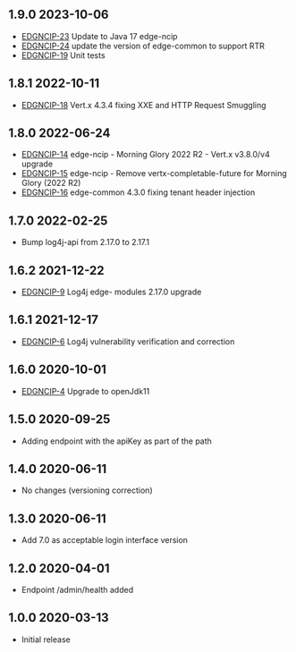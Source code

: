 ## 1.9.0 2023-10-06
 * [EDGNCIP-23](https://issues.folio.org/browse/EDGNCIP-23) Update to Java 17 edge-ncip
 * [EDGNCIP-24](https://issues.folio.org/browse/EDGNCIP-24) update the version of edge-common to support RTR
 * [EDGNCIP-19](https://issues.folio.org/browse/EDGNCIP-19) Unit tests
## 1.8.1 2022-10-11
 * [EDGNCIP-18](https://issues.folio.org/browse/EDGNCIP-18) Vert.x 4.3.4 fixing XXE and HTTP Request Smuggling
## 1.8.0 2022-06-24
 * [EDGNCIP-14](https://issues.folio.org/browse/EDGNCIP-14) edge-ncip - Morning Glory 2022 R2 - Vert.x v3.8.0/v4 upgrade
 * [EDGNCIP-15](https://issues.folio.org/browse/EDGNCIP-15) edge-ncip - Remove vertx-completable-future for Morning Glory (2022 R2)
 * [EDGNCIP-16](https://issues.folio.org/browse/EDGNCIP-16) edge-common 4.3.0 fixing tenant header injection
## 1.7.0 2022-02-25
 * Bump log4j-api from 2.17.0 to 2.17.1
## 1.6.2 2021-12-22
 * [EDGNCIP-9](https://issues.folio.org/browse/EDGNCIP-9) Log4j edge- modules 2.17.0 upgrade
## 1.6.1 2021-12-17
 * [EDGNCIP-6](https://issues.folio.org/browse/EDGNCIP-6) Log4j vulnerability verification and correction
## 1.6.0 2020-10-01
 * [EDGNCIP-4](https://issues.folio.org/browse/EDGNCIP-4) Upgrade to openJdk11
## 1.5.0 2020-09-25
 * Adding endpoint with the apiKey as part of the path
## 1.4.0 2020-06-11
 * No changes (versioning correction)
## 1.3.0 2020-06-11
 * Add 7.0 as acceptable login interface version
## 1.2.0 2020-04-01
 * Endpoint /admin/health added
## 1.0.0 2020-03-13
 * Initial release
